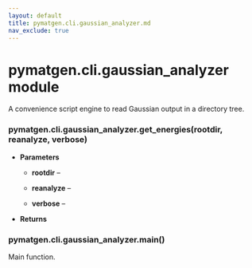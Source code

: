 ```yaml
---
layout: default
title: pymatgen.cli.gaussian_analyzer.md
nav_exclude: true
---
```


# pymatgen.cli.gaussian_analyzer module

A convenience script engine to read Gaussian output in a directory tree.


### pymatgen.cli.gaussian_analyzer.get_energies(rootdir, reanalyze, verbose)

* **Parameters**


    * **rootdir** –


    * **reanalyze** –


    * **verbose** –



* **Returns**




### pymatgen.cli.gaussian_analyzer.main()
Main function.